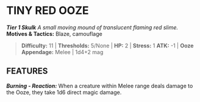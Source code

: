 ﻿---
tags:
  - Adversary
  - Creature
  - Statblock

name: 'TINY RED OOZE'
tier: 1
type: Skulk
description: 'A small moving mound of translucent flaming red slime.'
motives_and_tactics: 'Blaze, camouflage'
difficulty: '11'
thresholds: '5/None'
hp: '2'
stress: '1'
atk: '-1'
attack: 'Ooze Appendage'
range: 'Melee'
damage: '1d4+2 mag'
experience:
feats:
- name: 'Burning'
  type: 'Reaction'
  text: 'When a creature within Melee range deals damage to the Ooze, they take 1d6 direct magic damage.'
layout: Daggerheart Adversary
source: srd-adversary
statblock: true
---

# TINY RED OOZE

***Tier 1 Skulk***
*A small moving mound of translucent flaming red slime.*
**Motives & Tactics:** Blaze, camouflage

> **Difficulty:** 11 | **Thresholds:** 5/None | **HP:** 2 | **Stress:** 1
> **ATK:** -1 | **Ooze Appendage:** Melee | 1d4+2 mag  

## FEATURES

***Burning - Reaction:*** When a creature within Melee range deals damage to the Ooze, they take 1d6 direct magic damage.
